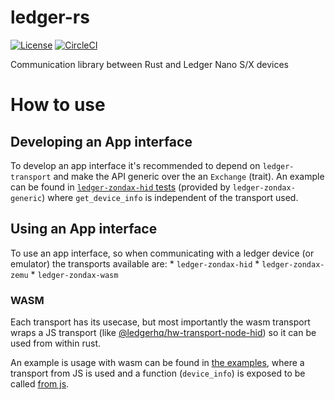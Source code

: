 # ledger-rs

[![License](https://img.shields.io/badge/License-Apache%202.0-blue.svg)](https://opensource.org/licenses/Apache-2.0)
[![CircleCI](https://circleci.com/gh/Zondax/ledger-rs.svg?style=shield)](https://circleci.com/gh/Zondax/ledger-rs)

Communication library between Rust and Ledger Nano S/X devices

# How to use

## Developing an App interface

To develop an app interface it's recommended to depend on `ledger-transport` and make the API generic over the an `Exchange` (trait).
An example can be found in [`ledger-zondax-hid` tests](./ledger-zondax-hid/src/lib.rs#L380) (provided by `ledger-zondax-generic`) where `get_device_info` is independent of the transport used.

## Using an App interface

To use an app interface, so when communicating with a ledger device (or emulator) the transports available are:
    * `ledger-zondax-hid`
    * `ledger-zondax-zemu`
    * `ledger-zondax-wasm`
    
### WASM
Each transport has its usecase, but most importantly the wasm transport wraps a JS transport (like [@ledgerhq/hw-transport-node-hid](https://www.npmjs.com/package/@ledgerhq/hw-transport-node-hid))
so it can be used from within rust.

An example is usage with wasm can be found in [the examples](./examples/wasm/src/lib.rs), where a transport from JS is used and a function (`device_info`) is exposed to be called [from js](./tests/test.js#L49).
